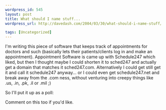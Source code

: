 ```yaml
--- 
wordpress_id: 545
layout: post
title: What should I name stuff...
wordpress_url: http://davedash.com/2004/03/30/what-should-i-name-stuff/

tags: [Uncategorized]
---
```


I'm writing this piece of software that keeps track of appointments for doctors and such (basically lets their patients/clients log in and make an appointment).  Appointment Software is came up with Schedule247 which  liked, but then I thought maybe I could shorten it to sched247 and actually get a domain that matches it sched247.com.  Alternatively I could get still get it and call it schedule247 anyway... or I could even get schedule247.net and break away from the .com ness, without venturing into creepy things like .us, .in, .pk, .il or .mil ;)

So I'll put it up as a poll:

Comment on this too if you'd like.



